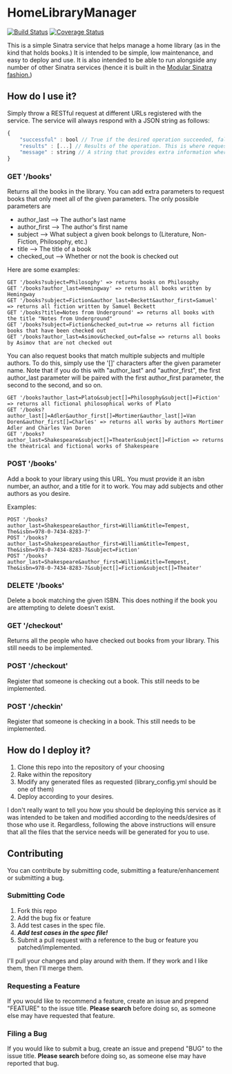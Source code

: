 # HomeLibraryManager

[![Build Status](https://travis-ci.org/cincospenguinos/HomeLibraryManager.svg?branch=master)](https://travis-ci.org/cincospenguinos/HomeLibraryManager)
[![Coverage Status](https://coveralls.io/repos/github/cincospenguinos/HomeLibraryManager/badge.svg?branch=master)](https://coveralls.io/github/cincospenguinos/HomeLibraryManager?branch=master)

This is a simple Sinatra service that helps manage a home library (as in the kind that holds books.) 
It is intended to be simple, low maintenance, and easy to deploy and use. It is also intended to be able
to run alongside any number of other Sinatra services (hence it is built in the [Modular Sinatra fashion.](http://www.sinatrarb.com/intro.html#Modular%20vs.%20Classic%20Style))

## How do I use it?

Simply throw a RESTful request at different URLs registered with the service. The service will always respond with a JSON
string as follows:

```javascript
{
    "successful" : bool // True if the desired operation succeeded, false if it did not
    "results" : [...] // Results of the operation. This is where requested books will be.
    "message" : string // A string that provides extra information where needed, i.e. if the operation is unsuccessful
}
```

### GET '/books'

Returns all the books in the library. You can add extra parameters to request books
that only meet all of the given parameters. The only possible parameters are

  * author_last --> The author's last name
  * author_first --> The author's first name
  * subject --> What subject a given book belongs to (Literature, Non-Fiction, Philosophy, etc.)
  * title --> The title of a book
  * checked_out --> Whether or not the book is checked out

Here are some examples:

```
GET '/books?subject=Philosophy' => returns books on Philosophy
GET '/books?author_last=Hemingway' => returns all books written by Hemingway
GET '/books?subject=Fiction&author_last=Beckett&author_first=Samuel' => returns all fiction written by Samuel Beckett
GET '/books?title=Notes from Underground' => returns all books with the title "Notes from Underground"
GET '/books?subject=Fiction&checked_out=true => returns all fiction books that have been checked out
GET '/books?author_last=Asimov&checked_out=false => returns all books by Asimov that are not checked out
```
  
You can also request books that match multiple subjects and multiple authors. To do this, simply use the
'[]' characters after the given parameter name. Note that if you do this with "author_last" and "author_first",
the first author_last parameter will be paired with the first author_first parameter, the second to the second, and
so on.

```
GET '/books?author_last=Plato&subject[]=Philosophy&subject[]=Fiction' => returns all fictional philosophical works of Plato
GET '/books?author_last[]=Adler&author_first[]=Mortimer&author_last[]=Van Doren&author_first[]=Charles' => returns all works by authors Mortimer Adler and Charles Van Doren
GET '/books?author_last=Shakespeare&subject[]=Theater&subject[]=Fiction => returns the theatrical and fictional works of Shakespeare
```
### POST '/books'

Add a book to your library using this URL. You must provide it an isbn number, an author, and a title for it to work.
You may add subjects and other authors as you desire.

Examples:

```
POST '/books?author_last=Shakespeare&author_first=William&title=Tempest, The&isbn=978-0-7434-8283-7'
POST '/books?author_last=Shakespeare&author_first=William&title=Tempest, The&isbn=978-0-7434-8283-7&subject=Fiction'
POST '/books?author_last=Shakespeare&author_first=William&title=Tempest, The&isbn=978-0-7434-8283-7&subject[]=Fiction&subject[]=Theater'
```


### DELETE '/books'

Delete a book matching the given ISBN. This does nothing if the book you are attempting to delete doesn't exist.

### GET '/checkout'

Returns all the people who have checked out books from your library. This still needs to be implemented.

### POST '/checkout'

Register that someone is checking out a book. This still needs to be implemented.

### POST '/checkin'

Register that someone is checking in a book. This still needs to be implemented.

## How do I deploy it?

1. Clone this repo into the repository of your choosing
2. Rake within the repository
3. Modify any generated files as requested (library_config.yml should be one of them)
4. Deploy according to your desires.

I don't really want to tell you how you should be deploying this service as it was intended to be taken and
modified according to the needs/desires of those who use it. Regardless, following the above instructions will
ensure that all the files that the service needs will be generated for you to use.

## Contributing

You can contribute by submitting code, submitting a feature/enhancement or submitting a bug.

### Submitting Code

1. Fork this repo
2. Add the bug fix or feature
3. Add test cases in the spec file.
4. ***Add test cases in the spec file!***
5. Submit a pull request with a reference to the bug or feature you patched/implemented.

I'll pull your changes and play around with them. If they work and I like them, then I'll merge them.

### Requesting a Feature

If you would like to recommend a feature, create an issue and prepend "FEATURE" to the issue title. **Please search** before
doing so, as someone else may have requested that feature.

### Filing a Bug

If you would like to submit a bug, create an issue and prepend "BUG" to the issue title. **Please search** before
doing so, as someone else may have reported that bug. 